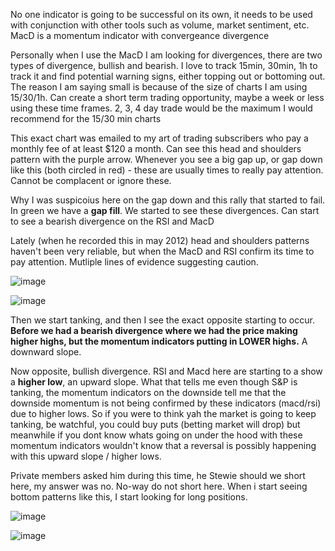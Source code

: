 No one indicator is going to be successful on its own, it needs to be used with conjunction with other tools such as volume, market sentiment, etc. MacD is a momentum indicator with convergeance divergence

Personally when I use the MacD I am looking for divergences, there are two types of divergence, bullish and bearish. I love to track 15min, 30min, 1h to track it and find potential warning signs, either topping out or bottoming out. The reason I am saying small is because of the size of charts I am using 15/30/1h. Can create a short term trading opportunity, maybe a week or less using these time frames. 2, 3, 4 day trade would be the maximum I would recommend for the 15/30 min charts

This exact chart was emailed to my art of trading subscribers who pay a monthly fee of at least $120 a month. Can see this head and shoulders pattern with the purple arrow.
Whenever you see a big gap up, or gap down like this (both circled in red) - these are usually times to really pay attention. Cannot be complacent or ignore these. 

Why I was suspicoius here on the gap down and this rally that started to fail. In green we have a **gap fill**. We started to see these divergences. Can start to see a bearish divergence on the RSI and MacD

Lately (when he recorded this in may 2012) head and shoulders patterns haven't been very reliable, but when the MacD and RSI confirm its time to pay attention. Mutliple lines of evidence suggesting caution. 

![image](https://user-images.githubusercontent.com/10590095/110248641-ca5db600-7f37-11eb-9b58-09ca218c1b13.png)

![image](https://user-images.githubusercontent.com/10590095/110248652-d21d5a80-7f37-11eb-9f4f-a445ca74fca6.png)

Then we start tanking, and then I see the exact opposite starting to occur. **Before we had a bearish divergence where we had the price making higher highs, but the momentum indicators putting in LOWER highs.** A downward slope. 

Now opposite, bullish divergence. RSI and Macd here are starting to a show a **higher low**, an upward slope. What that tells me even though S&P is tanking, the momentum indicators on the downside tell me that the downside momentum is not being confirmed by these indicators (macd/rsi) due to higher lows. So if you were to think yah the market is going to keep tanking, be watchful, you could buy puts (betting market will drop) but meanwhile if you dont know whats going on under the hood with these momentum indicators wouldn't know that a reversal is possibly happening with this upward slope / higher lows. 

Private members asked him during this time, he Stewie should we short here, my answer was no. No-way do not short here. When i start seeing bottom patterns like this, I start looking for long positions.

![image](https://user-images.githubusercontent.com/10590095/110248874-cf6f3500-7f38-11eb-8eaf-f28c51fd5890.png)

![image](https://user-images.githubusercontent.com/10590095/110248876-d8600680-7f38-11eb-9887-ed2a4720d86a.png)
